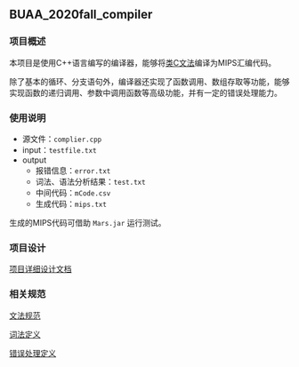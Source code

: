 ## BUAA_2020fall_compiler

### 项目概述

本项目是使用C++语言编写的编译器，能够将[类C文法](doc\文法说明.html)编译为MIPS汇编代码。

除了基本的循环、分支语句外，编译器还实现了函数调用、数组存取等功能，能够实现函数的递归调用、参数中调用函数等高级功能，并有一定的错误处理能力。

### 使用说明

* 源文件：`complier.cpp`
* input：`testfile.txt`
* output
  * 报错信息：`error.txt`
  * 词法、语法分析结果：`test.txt`
  * 中间代码：`mCode.csv`
  * 生成代码：`mips.txt`

生成的MIPS代码可借助 `Mars.jar` 运行测试。

### 项目设计

[项目详细设计文档](doc\编译原理课程设计总文档.md)

### 相关规范

[文法规范](doc\文法说明.html)

[词法定义](doc\词法定义.md)

[错误处理定义](doc\错误类型定义.md)

